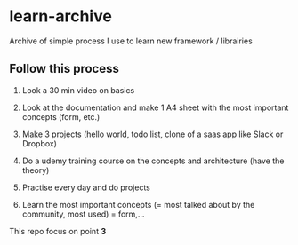 # learn-archive

Archive of simple process I use to learn new framework / librairies

## Follow this process

1. Look a 30 min video on basics

2. Look at the documentation and make 1 A4 sheet with the most important concepts (form, etc.)

3. Make 3 projects (hello world, todo list, clone of a saas app like Slack or Dropbox)

4. Do a udemy training course on the concepts and architecture (have the theory)

5. Practise every day and do projects

6. Learn the most important concepts (= most talked about by the community, most used) = form,...

This repo focus on point **3**
